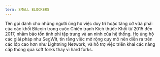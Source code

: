 ```yaml
---
term: SMALL BLOCKERS
---
```


Tên gọi dành cho những người ủng hộ việc duy trì hoặc tăng cỡ vừa phải của các khối Bitcoin trong cuộc Chiến tranh Kích thước Khối từ 2015 đến 2017, nhằm bảo tồn tính phi tập trung và an ninh của hệ thống. Họ ủng hộ các giải pháp như SegWit, tin rằng việc mở rộng quy mô nên diễn ra trên các lớp cao hơn như Lightning Network, và hỗ trợ việc triển khai các nâng cấp thông qua soft forks thay vì hard forks.